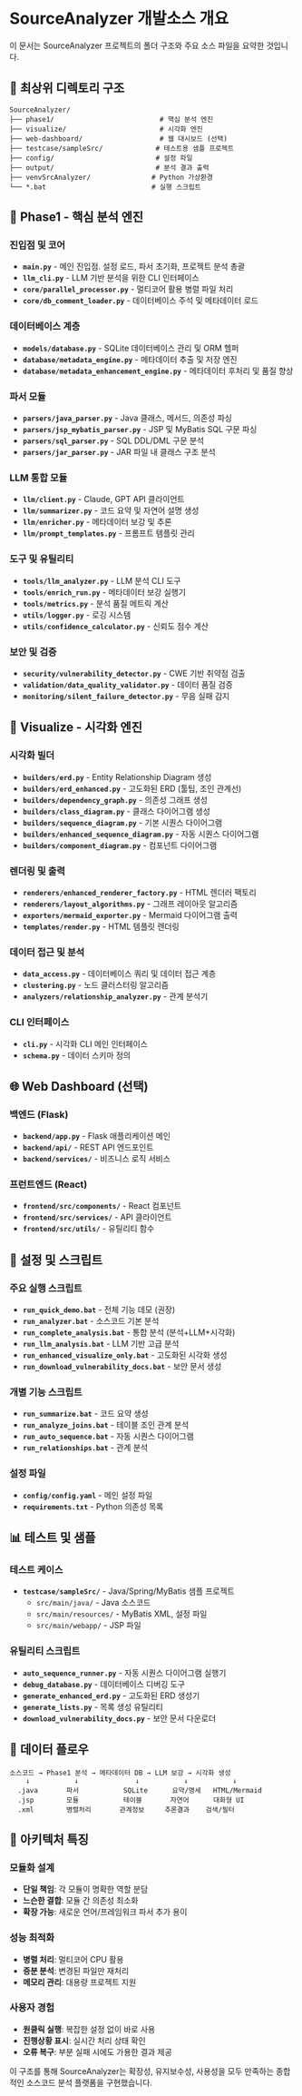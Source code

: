 # SourceAnalyzer 개발소스 개요

이 문서는 SourceAnalyzer 프로젝트의 폴더 구조와 주요 소스 파일을 요약한 것입니다.

## 📁 최상위 디렉토리 구조

```
SourceAnalyzer/
├── phase1/                          # 핵심 분석 엔진
├── visualize/                       # 시각화 엔진  
├── web-dashboard/                   # 웹 대시보드 (선택)
├── testcase/sampleSrc/             # 테스트용 샘플 프로젝트
├── config/                         # 설정 파일
├── output/                         # 분석 결과 출력
├── venvSrcAnalyzer/               # Python 가상환경
└── *.bat                          # 실행 스크립트
```

## 🚀 Phase1 - 핵심 분석 엔진

### 진입점 및 코어
- **`main.py`** - 메인 진입점. 설정 로드, 파서 초기화, 프로젝트 분석 총괄
- **`llm_cli.py`** - LLM 기반 분석을 위한 CLI 인터페이스
- **`core/parallel_processor.py`** - 멀티코어 활용 병렬 파일 처리
- **`core/db_comment_loader.py`** - 데이터베이스 주석 및 메타데이터 로드

### 데이터베이스 계층
- **`models/database.py`** - SQLite 데이터베이스 관리 및 ORM 헬퍼
- **`database/metadata_engine.py`** - 메타데이터 추출 및 저장 엔진
- **`database/metadata_enhancement_engine.py`** - 메타데이터 후처리 및 품질 향상

### 파서 모듈
- **`parsers/java_parser.py`** - Java 클래스, 메서드, 의존성 파싱
- **`parsers/jsp_mybatis_parser.py`** - JSP 및 MyBatis SQL 구문 파싱
- **`parsers/sql_parser.py`** - SQL DDL/DML 구문 분석
- **`parsers/jar_parser.py`** - JAR 파일 내 클래스 구조 분석

### LLM 통합 모듈
- **`llm/client.py`** - Claude, GPT API 클라이언트
- **`llm/summarizer.py`** - 코드 요약 및 자연어 설명 생성  
- **`llm/enricher.py`** - 메타데이터 보강 및 추론
- **`llm/prompt_templates.py`** - 프롬프트 템플릿 관리

### 도구 및 유틸리티
- **`tools/llm_analyzer.py`** - LLM 분석 CLI 도구
- **`tools/enrich_run.py`** - 메타데이터 보강 실행기
- **`tools/metrics.py`** - 분석 품질 메트릭 계산
- **`utils/logger.py`** - 로깅 시스템
- **`utils/confidence_calculator.py`** - 신뢰도 점수 계산

### 보안 및 검증
- **`security/vulnerability_detector.py`** - CWE 기반 취약점 검출
- **`validation/data_quality_validator.py`** - 데이터 품질 검증
- **`monitoring/silent_failure_detector.py`** - 무음 실패 감지

## 🎨 Visualize - 시각화 엔진

### 시각화 빌더
- **`builders/erd.py`** - Entity Relationship Diagram 생성
- **`builders/erd_enhanced.py`** - 고도화된 ERD (툴팁, 조인 관계선)
- **`builders/dependency_graph.py`** - 의존성 그래프 생성
- **`builders/class_diagram.py`** - 클래스 다이어그램 생성
- **`builders/sequence_diagram.py`** - 기본 시퀀스 다이어그램
- **`builders/enhanced_sequence_diagram.py`** - 자동 시퀀스 다이어그램
- **`builders/component_diagram.py`** - 컴포넌트 다이어그램

### 렌더링 및 출력
- **`renderers/enhanced_renderer_factory.py`** - HTML 렌더러 팩토리
- **`renderers/layout_algorithms.py`** - 그래프 레이아웃 알고리즘
- **`exporters/mermaid_exporter.py`** - Mermaid 다이어그램 출력
- **`templates/render.py`** - HTML 템플릿 렌더링

### 데이터 접근 및 분석
- **`data_access.py`** - 데이터베이스 쿼리 및 데이터 접근 계층
- **`clustering.py`** - 노드 클러스터링 알고리즘
- **`analyzers/relationship_analyzer.py`** - 관계 분석기

### CLI 인터페이스
- **`cli.py`** - 시각화 CLI 메인 인터페이스
- **`schema.py`** - 데이터 스키마 정의

## 🌐 Web Dashboard (선택)

### 백엔드 (Flask)
- **`backend/app.py`** - Flask 애플리케이션 메인
- **`backend/api/`** - REST API 엔드포인트
- **`backend/services/`** - 비즈니스 로직 서비스

### 프런트엔드 (React)
- **`frontend/src/components/`** - React 컴포넌트
- **`frontend/src/services/`** - API 클라이언트
- **`frontend/src/utils/`** - 유틸리티 함수

## 🔧 설정 및 스크립트

### 주요 실행 스크립트
- **`run_quick_demo.bat`** - 전체 기능 데모 (권장)
- **`run_analyzer.bat`** - 소스코드 기본 분석
- **`run_complete_analysis.bat`** - 통합 분석 (분석+LLM+시각화)
- **`run_llm_analysis.bat`** - LLM 기반 고급 분석
- **`run_enhanced_visualize_only.bat`** - 고도화된 시각화 생성
- **`run_download_vulnerability_docs.bat`** - 보안 문서 생성

### 개별 기능 스크립트
- **`run_summarize.bat`** - 코드 요약 생성
- **`run_analyze_joins.bat`** - 테이블 조인 관계 분석
- **`run_auto_sequence.bat`** - 자동 시퀀스 다이어그램
- **`run_relationships.bat`** - 관계 분석

### 설정 파일
- **`config/config.yaml`** - 메인 설정 파일
- **`requirements.txt`** - Python 의존성 목록

## 📊 테스트 및 샘플

### 테스트 케이스
- **`testcase/sampleSrc/`** - Java/Spring/MyBatis 샘플 프로젝트
  - `src/main/java/` - Java 소스코드
  - `src/main/resources/` - MyBatis XML, 설정 파일
  - `src/main/webapp/` - JSP 파일

### 유틸리티 스크립트
- **`auto_sequence_runner.py`** - 자동 시퀀스 다이어그램 실행기
- **`debug_database.py`** - 데이터베이스 디버깅 도구
- **`generate_enhanced_erd.py`** - 고도화된 ERD 생성기
- **`generate_lists.py`** - 목록 생성 유틸리티
- **`download_vulnerability_docs.py`** - 보안 문서 다운로더

## 🔄 데이터 플로우

```
소스코드 → Phase1 분석 → 메타데이터 DB → LLM 보강 → 시각화 생성
    ↓           ↓              ↓           ↓           ↓
  .java       파서           SQLite      요약/명세   HTML/Mermaid
  .jsp        모듈           테이블       자연어      대화형 UI
  .xml        병렬처리       관계정보     추론결과    검색/필터
```

## 🎯 아키텍처 특징

### 모듈화 설계
- **단일 책임**: 각 모듈이 명확한 역할 분담
- **느슨한 결합**: 모듈 간 의존성 최소화
- **확장 가능**: 새로운 언어/프레임워크 파서 추가 용이

### 성능 최적화
- **병렬 처리**: 멀티코어 CPU 활용
- **증분 분석**: 변경된 파일만 재처리
- **메모리 관리**: 대용량 프로젝트 지원

### 사용자 경험
- **원클릭 실행**: 복잡한 설정 없이 바로 사용
- **진행상황 표시**: 실시간 처리 상태 확인
- **오류 복구**: 부분 실패 시에도 가용한 결과 제공

이 구조를 통해 SourceAnalyzer는 확장성, 유지보수성, 사용성을 모두 만족하는 종합적인 소스코드 분석 플랫폼을 구현했습니다.
